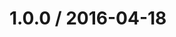 <!--remark setext-->

<!--lint disable no-multiple-toplevel-headings -->

1.0.0 / 2016-04-18
==================
